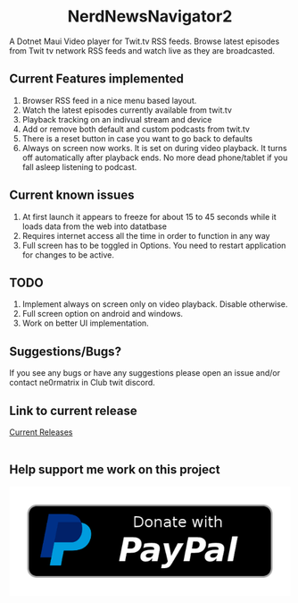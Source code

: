 <h1 align="center">NerdNewsNavigator2</h1>

A Dotnet Maui Video player for Twit.tv RSS feeds. Browse latest episodes from Twit tv network RSS feeds and watch live as they are broadcasted.

## Current Features implemented
1. Browser RSS feed in a nice menu based layout.
2. Watch the latest episodes currently available from twit.tv
3. Playback tracking on an indivual stream and device
4. Add or remove both default and custom podcasts from twit.tv
5. There is a reset button in case you want to go back to defaults
6. Always on screen now works. It is set on during video playback. It turns off automatically after playback ends. No more dead phone/tablet if you fall asleep listening to podcast.

## Current known issues
1. At first launch it appears to freeze for about 15 to 45 seconds while it loads data from the web into datatbase
2. Requires internet access all the time in order to function in any way
3. Full screen has to be toggled in Options. You need to restart application for changes to be active.

## TODO
1. Implement always on screen only on video playback. Disable otherwise.
2. Full screen option on android and windows.
3. Work on better UI implementation.

## Suggestions/Bugs?
If you see any bugs or have any suggestions please open an issue and/or contact ne0rmatrix in Club twit discord.

## Link to current release

[Current Releases](https://github.com/ne0rrmatrix/NerdNewsNavigator2/releases)
 <br/><br/> 

## Help support me work on this project

<div align="center">

[![Donate with PayPal](https://github.com/ne0rrmatrix/NerdNewsNavigator2/blob/main/paypal-donate-button.png?raw=true)](https://www.paypal.com/donate/?business=LYEHGH249KCP2&no_recurring=0&item_name=All+donations+are+welcome.+It+helps+support+development+of+NerdNewsNavigator.+Thank+you+for+your+support.&currency_code=CAD)

</div>

